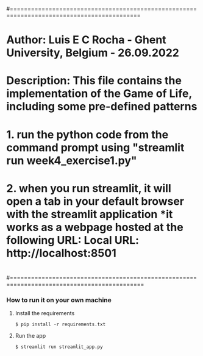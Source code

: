 #===========================================================================================
# Author: Luis E C Rocha  - Ghent University, Belgium  - 26.09.2022
#
# Description: This file contains the implementation of the Game of Life, including some pre-defined patterns
#              1. run the python code from the command prompt using "streamlit run week4_exercise1.py"
#              2. when you run streamlit, it will open a tab in your default browser with the streamlit application *it works as a webpage hosted at the following URL:  Local URL: http://localhost:8501
#
#============================================================================================


### How to run it on your own machine

1. Install the requirements

   ```
   $ pip install -r requirements.txt
   ```

2. Run the app

   ```
   $ streamlit run streamlit_app.py
   ```
